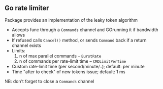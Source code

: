 ## Go rate limiter
Package provides an implementation of the leaky token algorithm

- Accepts func through a `Commands` channel and GOrunning it if bandwidth allows
- If refused calls `Cancel()` method, or sends `Command` back if a return channel exists 
- Limits:
    1. n of max parallel commands – `BurstRate`
    2. n of commands per rate-limit time – `CMDLimitPerTime`
- Custom rate-limit time (per second/minute/..); default: per minute
- Time "after to check" of new tokens issue; default: 1 ms  

NB: don't forget to close a `Commands` channel
